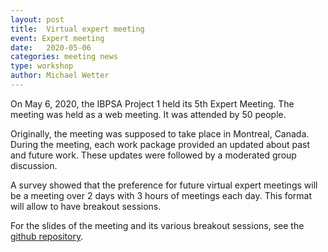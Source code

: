 ```yaml
---
layout: post
title:  Virtual expert meeting
event: Expert meeting
date:   2020-05-06
categories: meeting news
type: workshop
author: Michael Wetter
---
```


On May 6, 2020, the IBPSA Project 1 held its 5th Expert Meeting.
The meeting was held as a web meeting.
It was attended by 50 people.

<!--excerpt-->
Originally, the meeting was supposed to take place in Montreal, Canada.
During the meeting, each work package provided an updated about
past and future work. These updates were followed by a moderated
group discussion.

A survey showed that the preference for future virtual expert meetings
will be a meeting over 2 days with 3 hours of meetings each day. This format will
allow to have breakout sessions.

For the slides of the meeting and its various breakout sessions,
see the [github repository](https://github.com/ibpsa/project1/tree/master/meetings/2020-05-06-expert-meeting-montreal).
